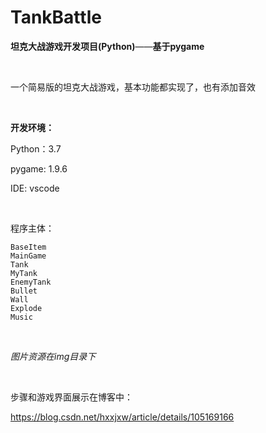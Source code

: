 # TankBattle

**坦克大战游戏开发项目(Python)**——**基于pygame**

</br>

一个简易版的坦克大战游戏，基本功能都实现了，也有添加音效

</br>

**开发环境：**

Python：3.7

pygame: 1.9.6

IDE: vscode

</br>

程序主体：

```
BaseItem
MainGame
Tank
MyTank
EnemyTank
Bullet
Wall
Explode
Music
```

</br>

*图片资源在img目录下*

</br>

步骤和游戏界面展示在博客中：

https://blog.csdn.net/hxxjxw/article/details/105169166